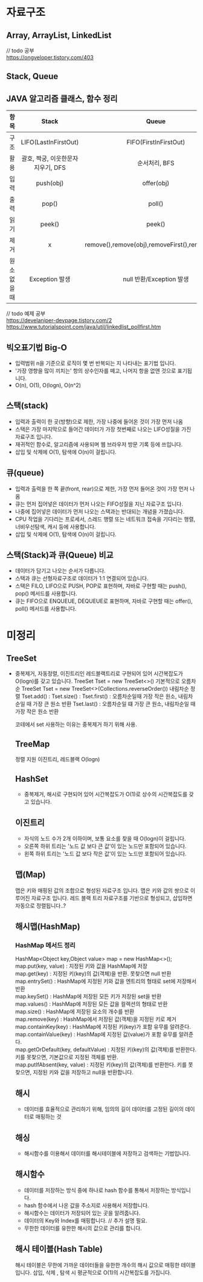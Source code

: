 # 자료구조

## Array, ArrayList, LinkedList
// todo 공부  
https://ongveloper.tistory.com/403  

## Stack, Queue

## JAVA 알고리즘 클래스, 함수 정리
|**항목**|Stack|Queue|Deque|PriorityQueue|
|:---:|:---:|:---:|:---:|:---:|   
|구조|LIFO(LastInFirstOut)|FIFO(FirstInFirstOut)|FIFO(FirstInFirstOut)|FIFO(FirstInFirstOut)|
|활용|괄호, 짝궁, 이웃한문자지우기, DFS|순서처리, BFS|최소/최대 값의 삽입, 삭제 작업이 잦을 때|처리하는 순서가 있는 경우|
|입력|push(obj)|offer(obj)|addFirst(obj),addLast(obj)|offer(obj)|
|출력|pop()|poll()|pollFirst(),pollLast()|poll(),pollFirst(),pollLast()|
|읽기|peek()|peek()|peekFirst(),peekLast()|peek(),peekFirst(),peekLast()|
|제거|x|remove(),remove(obj),removeFirst(),removeLast()|removeFirst(),removeLast()|remove(),remove(obj)|
|원소 없을 때|Exception 발생|null 반환/Exception 발생|null 반환/Exception 발생|null 반환/Exception 발생|

// todo 예제 공부  
https://develaniper-devpage.tistory.com/2   
https://www.tutorialspoint.com/java/util/linkedlist_pollfirst.htm  


## 빅오표기법 Big-O
- 입력범위 n을 기준으로 로직이 몇 번 반복되는 지 나타내는 표기법 입니다.
- '가장 영향을 많이 끼치는' 항의 상수인자를 떼고, 나머지 항을 없앤 것으로 표기됩니다.
- O(n), O(1), O(logn), O(n^2)

## 스택(stack)
- 입력과 출력이 한 곳(방향)으로 제한, 가장 나중에 들어온 것이 가장 먼저 나옴
- 스택은 가장 마지막으로 들어간 데이터가 가장 첫번째로 나오는 LIFO성질을 가진 자료구조 입니다.
- 재귀적인 함수로, 알고리즘에 사용되며 웹 브라우저 방문 기록 등에 쓰입니다.
- 삽입 및 삭제에 O(1), 탐색에 O(n)이 걸립니다.

## 큐(queue)
- 입력과 출력을 한 쪽 끝(front, rear)으로 제한, 가장 먼저 들어온 것이 가장 먼저 나옴
- 큐는 먼저 집어넣은 데이터가 먼저 나오는 FIFO성질을 지닌 자료구조 입니다.
- 나중에 집어넣은 데이터가 먼저 나오는 스택과는 반대되는 개념을 가졌습니다.
- CPU 작업을 기다리는 프로세서, 스레드 행렬 또는 네트워크 접속을 기다리는 행렬, 너비우선탐색, 캐시 등에 사용합니다.
- 삽입 및 삭제에 O(1), 탐색에 O(n)이 걸립니다.


## 스택(Stack)과 큐(Queue) 비교
- 데이터가 담기고 나오는 순서가 다릅니다.
- 스택과 큐는 선형자료구조로 데이터가 1:1 연결되어 있습니다.
- 스택은 FILO, LIFO으로 PUSH, POP로 표현하며, 자바로 구현할 때는 push(), pop() 메서드를 사용합니다.
- 큐는 FIFO으로 ENQUEUE, DEQUEUE로 표현하며, 자바로 구현할 때는 offer(), poll() 메서드를 사용합니다.


# 미정리


## TreeSet
- 중복제거, 자동정렬, 이진트리인 레드블랙트리로 구현되어 있어 시간복잡도가 O(logn)를 갖고 있습니다.
TreeSet<Object> Tset = new TreeSet<>() 기본적으로 오름차순
TreeSet<Object> Tset = new TreeSet<>(Collections.reverseOrder()) 내림차순 정렬
Tset.add() :
Tset.size() : 
Tset.first() : 오름차순일때 가장 작은 원소, 내림차순일 때 가장 큰 원소 반환
Tset.last() : 오름차순일 떄 가장 큰 원소, 내림차순일 때 가장 작은 원소 반환

코테에서 set 사용하는 이유는 중복제거 하기 위해 사용.

## TreeMap
정렬 지원 이진트리, 레드블랙 O(logn)
  
## HashSet
- 중복제거, 해시로 구현되어 있어 시간복잡도가 O(1)로 상수의 시간복잡도를 갖고 있습니다.

## 이진트리
- 자식의 노드 수가 2개 이하이며, 보통 요소를 찾을 때 O(logn)이 걸립니다.
- 오른쪽 하위 트리는 '노드 값 보다 큰 값'이 있는 노드만 포함되어 있습니다.
- 왼쪽 하위 트리는 '노드 값 보다 작은 값'이 있는 노드만 포함되어 있습니다.


## 맵(Map)
맵은 키와 매핑된 값의 조합으로 형성된 자료구조 입니다.
맵은 키와 값의 쌍으로 이루어진 자료구조 입니다.
레드 블랙 트리 자료구조를 기반으로 형성되고, 삽입하면 자동으로 정렬됩니다..?
  
  
  
## 해시맵(HashMap)

### HashMap 메서드 정리
HashMap<Object key,Object value> map = new HashMap<>();  
map.put(key, value) : 지정된 키와 값을 HashMap에 저장  
map.get(key) : 지정된 키(key)의 값(객체)을 반환. 못찾으면 null 반환  
map.entrySet() : HashMap에 지정된 키와 값을 엔트리의 형태로 set에 저장해서 반환  
map.keySet() : HashMap에 저장된 모든 키가 저장된 set을 반환  
map.values() : HashMap에 저장된 모든 값을 컬렉션의 형태로 반환  
map.size() : HashMap에 저장된 요소의 개수를 반환  
map.remove(key) : HashMap에서 저장된 값(객체)을 지정된 키로 제거  
map.containKey(key) : HashMap에 지정된 키(key)가 포함 유무를 알려준다.   
map.containValue(key) : HashMap에 지정된 값(value)가 포함 유무를 알려준다.   
map.getOrDefault(key, defaultValue) : 지정된 키(key)의 값(객체)를 반환한다. 키를 못찾으면, 기본값으로 지정된 객체를 반환.  
map.putIfAbsent(key, value) : 지정된 키(key)의 값(객체)를 반환한다. 키를 못찾으면, 지정된 키와 값을 저장하고 null을 반환합니다.  

## 해시
- 데이터를 효율적으로 관리하기 위해, 임의의 길이 데이터를 고정된 길이의 데이터로 매핑하는 것
  
## 해싱
- 해시함수를 이용해서 데이터를 해시테이블에 저장하고 검색하는 기법입니다.

## 해시함수
- 데이터를 저장하는 방식 중에 하나로 hash 함수를 통해서 저장하는 방식입니다.
- hash 함수에서 나온 값을 주소지로 사용해서 저장합니다.
- 해시함수는 데이터가 저장되어 있는 곳을 알려줍니다.
- 데이터의 Key와 Index를 매핑합니다. // 추가 설명 필요.
- 무한한 데이터를 유한한 해시의 값으로 관리를 합니다.
  
  
## 해시 테이블(Hash Table)
해시 테이블은 무한에 가까운 데이터들을 유한한 개수의 해시 값으로 매핑한 테이블입니다.
삽입, 삭제 , 탐색 시 평균적으로 O(1)의 시간복잡도를 가집니다.
